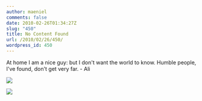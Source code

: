 ```yaml
---
author: maeniel
comments: false
date: 2010-02-26T01:34:27Z
slug: "450"
title: No Content Found
url: /2010/02/26/450/
wordpress_id: 450
---
```


At home I am a nice guy: but I  don't want the world to know. Humble people, I've found, don't get very  far. - Ali  

![](https://maeniel.files.wordpress.com/2010/02/tumblr_ky3l99jzzv1qzpwi0o1_500.jpg)  



![](https://img.zemanta.com/pixy.gif?x-id=ca0fa116-0369-81aa-b04c-538edffafbbd)
